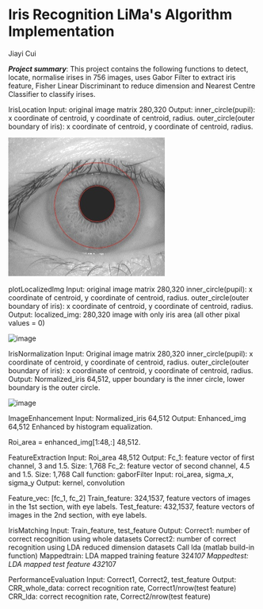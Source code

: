 # Iris Recognition LiMa's Algorithm Implementation

Jiayi Cui

***Project summary***: This project contains the following functions to detect, locate, normalise irises in 756 images, uses Gabor Filter to extract iris feature,  Fisher Linear Discriminant to reduce dimension and Nearest Centre Classifier to classify irises.

IrisLocation
Input: 
original image matrix 280,320
Output: 
inner_circle(pupil): x coordinate of centroid, y coordinate of centroid, radius.
outer_circle(outer boundary of iris): x coordinate of centroid, y coordinate of    centroid, radius.

![image](figs/detected_iris.jpg)

plotLocalizedImg
Input: 
original image matrix 280,320
inner_circle(pupil): x coordinate of centroid, y coordinate of centroid, radius.
outer_circle(outer boundary of iris): x coordinate of centroid, y coordinate of centroid, radius.
Output:
	localized_img: 280,320 image with only iris area (all other pixal values = 0)
	
![image](figs/located_iris.jpg)

IrisNormalization
Input:
	Original image matrix 280,320
inner_circle(pupil): x coordinate of centroid, y coordinate of centroid, radius.
outer_circle(outer boundary of iris): x coordinate of centroid, y coordinate of centroid, radius.
Output:
Normalized_iris 64,512, upper boundary is the inner circle, lower boundary is the outer circle.

![image](figs/normalized_iris.jpg)

ImageEnhancement
Input:
	Normalized_iris 64,512
Output:
	Enhanced_img 64,512
 	Enhanced by histogram equalization.

Roi_area = enhanced_img[1:48,:]  48,512.

FeatureExtraction
Input:
	Roi_area 48,512
Output:
	Fc_1: feature vector of first channel, 3 and 1.5. Size: 1,768
	Fc_2: feature vector of second channel, 4.5 and 1.5. Size: 1,768
Call function: gaborFilter
	Input: roi_area, sigma_x, sigma_y
	Output: kernel, convolution

Feature_vec: [fc_1, fc_2]
Train_feature: 324,1537, feature vectors of images in the 1st section, with eye labels.
Test_feature: 432,1537, feature vectors of images in the 2nd section, with eye labels.

IrisMatching
Input:
	Train_feature, test_feature
Output:
	Correct1: number of correct recognition using whole datasets
	Correct2: number of correct recognition using LDA reduced dimension datasets
Call lda (matlab build-in function)
Mappedtrain: LDA mapped training feature 324*107
Mappedtest: LDA mapped test feature 432*107

PerformanceEvaluation
Input:
	Correct1, Correct2, test_feature
Output:
	CRR_whole_data: correct recognition rate, Correct1/nrow(test feature)
	CRR_lda: correct recognition rate, Correct2/nrow(test feature)

